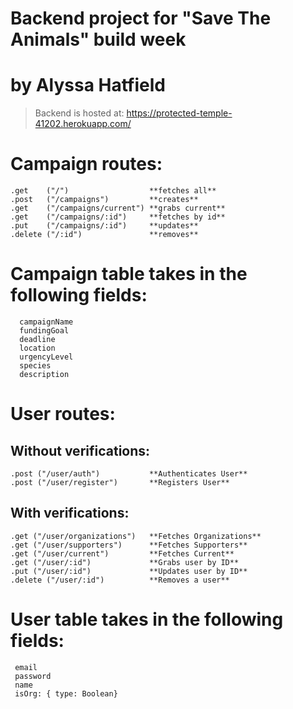 # Backend project for "Save The Animals" build week

# by Alyssa Hatfield

> Backend is hosted at: https://protected-temple-41202.herokuapp.com/

# Campaign routes:

    .get    ("/")                  **fetches all**
    .post   ("/campaigns")         **creates**
    .get    ("/campaigns/current") **grabs current**
    .get    ("/campaigns/:id")     **fetches by id**
    .put    ("/campaigns/:id")     **updates**
    .delete ("/:id")               **removes**

# Campaign table takes in the following fields:

      campaignName
      fundingGoal
      deadline
      location
      urgencyLevel
      species
      description

# User routes:

## Without verifications:

    .post ("/user/auth")           **Authenticates User**
    .post ("/user/register")       **Registers User**

## With verifications:

    .get ("/user/organizations")   **Fetches Organizations**
    .get ("/user/supporters")      **Fetches Supporters**
    .get ("/user/current")         **Fetches Current**
    .get ("/user/:id")             **Grabs user by ID**
    .put ("/user/:id")             **Updates user by ID**
    .delete ("/user/:id")          **Removes a user**


# User table takes in the following fields:

     email
     password
     name
     isOrg: { type: Boolean}
